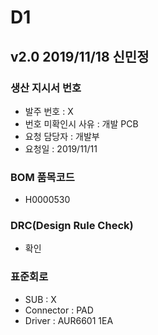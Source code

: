 # D1

## v2.0 2019/11/18 신민정

### 생산 지시서 번호
* 발주 번호 : X
* 번호 미확인시 사유 : 개발 PCB
* 요청 담당자 : 개발부
* 요청일 : 2019/11/11

###  BOM 품목코드
* H0000530

### DRC(Design Rule Check)
* 확인

### 표준회로
* SUB : X
* Connector : PAD
* Driver : AUR6601 1EA